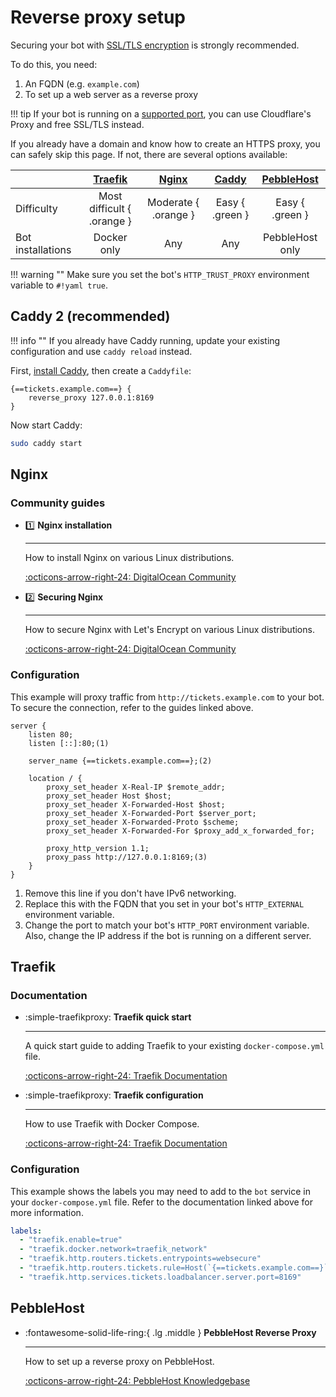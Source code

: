 # Reverse proxy setup

Securing your bot with [SSL/TLS encryption](https://www.cloudflare.com/en-gb/learning/ssl/what-is-ssl/) is strongly recommended.

To do this, you need:

1. An FQDN (e.g. `example.com`)
2. To set up a web server as a reverse proxy

!!! tip
	If your bot is running on a [supported port](https://developers.cloudflare.com/fundamentals/get-started/reference/network-ports/),
	you can use Cloudflare's Proxy and free SSL/TLS instead.

If you already have a domain and know how to create an HTTPS proxy, you can safely skip this page.
If not, there are several options available:

|                   |    [Traefik](#traefik)     |   [Nginx](#nginx)    | [Caddy](#caddy-2-recommended) | [PebbleHost](#pebblehost) |
| :---------------- | :------------------------: | :------------------: | :---------------------------: | :-----------------------: |
| Difficulty        | Most difficult { .orange } | Moderate { .orange } |        Easy { .green }        |      Easy { .green }      |
| Bot installations |        Docker only         |         Any          |              Any              |      PebbleHost only      |

!!! warning ""
    Make sure you set the bot's `HTTP_TRUST_PROXY` environment variable to `#!yaml true`.

## Caddy 2 (recommended)


!!! info ""
    If you already have Caddy running, update your existing configuration and use `caddy reload` instead.

First, [install Caddy](https://caddyserver.com/docs/install), then create a `Caddyfile`:

```nginx title="Caddyfile"
{==tickets.example.com==} {
    reverse_proxy 127.0.0.1:8169
}
```

Now start Caddy:

```bash
sudo caddy start
```

## Nginx

### Community guides

<div class="grid cards" markdown>

-   :one: __Nginx installation__

    ---

    How to install Nginx on various Linux distributions.

    [:octicons-arrow-right-24: DigitalOcean Community](https://www.digitalocean.com/community/tutorial_collections/how-to-install-nginx)

-   :two: __Securing Nginx__

    ---

    How to secure Nginx with Let's Encrypt on various Linux distributions.

    [:octicons-arrow-right-24: DigitalOcean Community](https://www.digitalocean.com/community/tutorial_collections/how-to-secure-nginx-with-let-s-encrypt)

</div>

### Configuration

<div class="annotate" markdown>

This example will proxy traffic from `http://tickets.example.com` to your bot.
To secure the connection, refer to the guides linked above.

```nginx title="/etc/nginx/sites-available/tickets.example.com"
server {
    listen 80;
    listen [::]:80;(1)

    server_name {==tickets.example.com==};(2)

    location / {
        proxy_set_header X-Real-IP $remote_addr;
        proxy_set_header Host $host;
        proxy_set_header X-Forwarded-Host $host;
        proxy_set_header X-Forwarded-Port $server_port;
        proxy_set_header X-Forwarded-Proto $scheme;
        proxy_set_header X-Forwarded-For $proxy_add_x_forwarded_for;

        proxy_http_version 1.1;
        proxy_pass http://127.0.0.1:8169;(3)
    }
}
```

</div>

1. Remove this line if you don't have IPv6 networking.
2. Replace this with the FQDN that you set in your bot's `HTTP_EXTERNAL` environment variable.
3. Change the port to match your bot's `HTTP_PORT` environment variable.
   Also, change the IP address if the bot is running on a different server.



## Traefik

### Documentation

<div class="grid cards" markdown>

-   :simple-traefikproxy: __Traefik quick start__

    ---

    A quick start guide to adding Traefik to your existing `docker-compose.yml` file.

    [:octicons-arrow-right-24: Traefik Documentation](https://doc.traefik.io/traefik/getting-started/quick-start/)

-   :simple-traefikproxy: __Traefik configuration__

    ---

    How to use Traefik with Docker Compose.

    [:octicons-arrow-right-24: Traefik Documentation](https://doc.traefik.io/traefik/user-guides/docker-compose/basic-example/)

</div>

### Configuration

This example shows the labels you may need to add to the `bot` service in your `docker-compose.yml` file.
Refer to the documentation linked above for more information.

```yaml linenums="0" title="docker-compose.yml"
labels:
  - "traefik.enable=true"
  - "traefik.docker.network=traefik_network"
  - "traefik.http.routers.tickets.entrypoints=websecure"
  - "traefik.http.routers.tickets.rule=Host(`{==tickets.example.com==}`)"
  - "traefik.http.services.tickets.loadbalancer.server.port=8169"
```
## PebbleHost

<div class="grid cards" markdown>

-   :fontawesome-solid-life-ring:{ .lg .middle } __PebbleHost Reverse Proxy__

    ---

    How to set up a reverse proxy on PebbleHost.

    [:octicons-arrow-right-24: PebbleHost Knowledgebase](https://help.pebblehost.com/en/minecraft/how-to-setup-a-reverse-proxy)


</div>
